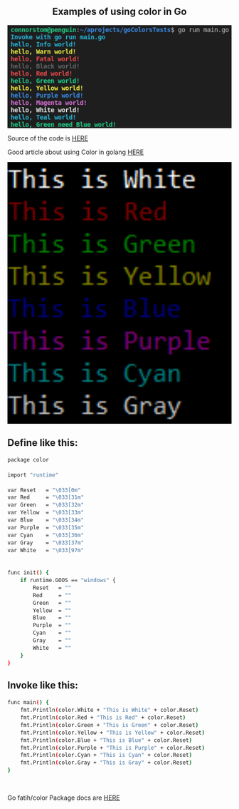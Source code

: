 
 <h2 align="center">Examples of using color in Go</h2>


<p align="center">
 <img width="600px" src="https://github.com/coding-to-music/goColorsTests/blob/main/go-run-main.png?raw=true" align="center" alt="Using Colors in Go" />
 

Source of the code is [HERE](https://gist.github.com/ik5/d8ecde700972d4378d87)


Good article about using Color in golang [HERE](https://twinnation.org/articles/35/how-to-add-colors-to-your-console-terminal-output-in-go)

<p align="center">
 <img width="600px" src="https://github.com/coding-to-music/goColorsTests/blob/main/twinnation-go-colors.png?raw=true" align="center" alt="Using Colors in Go" />


## Define like this:
```bash
package color

import "runtime"

var Reset   = "\033[0m"
var Red     = "\033[31m"
var Green   = "\033[32m"
var Yellow  = "\033[33m"
var Blue    = "\033[34m"
var Purple  = "\033[35m"
var Cyan    = "\033[36m"
var Gray    = "\033[37m"
var White   = "\033[97m"


func init() {
	if runtime.GOOS == "windows" {
		Reset   = ""
		Red     = ""
		Green   = ""
		Yellow  = ""
		Blue    = ""
		Purple  = ""
		Cyan    = ""
		Gray    = ""
		White   = ""
	}
}
```

## Invoke like this:

```bash
func main() {
    fmt.Println(color.White + "This is White" + color.Reset)
    fmt.Println(color.Red + "This is Red" + color.Reset)
    fmt.Println(color.Green + "This is Green" + color.Reset)
    fmt.Println(color.Yellow + "This is Yellow" + color.Reset)
    fmt.Println(color.Blue + "This is Blue" + color.Reset)
    fmt.Println(color.Purple + "This is Purple" + color.Reset)
    fmt.Println(color.Cyan + "This is Cyan" + color.Reset)
    fmt.Println(color.Gray + "This is Gray" + color.Reset)
}
```

<p align="center">
 <img width="600px" src="https://github.com/coding-to-music/goColorsTests/blob/main/fatih-color.png?raw=true" align="center" alt="" />
 
 
Go fatih/color Package docs are [HERE](https://github.com/coding-to-music/goColorsTests/blob/main/fatih-color.jpg?raw=true)



